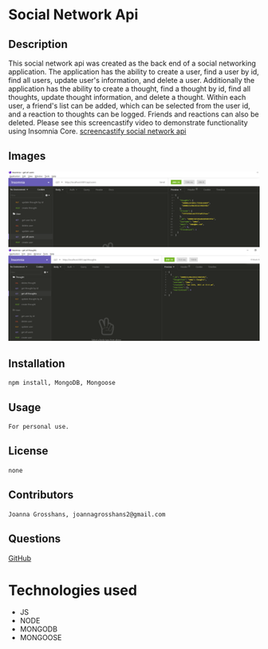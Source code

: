 # Social Network Api

## Description
This social network api was created as the back end of a social networking application. The application has the ability to create a user, find a user by id, find all users, update user's information, and delete a user. Additionally the application has the ability to create a thought, find a thought by id, find all thoughts, update thought information, and delete a thought. Within each user, a friend's list can be added, which can be selected from the user id, and a reaction to thoughts can be logged. Friends and reactions can also be deleted. Please see this screencastify video to demonstrate functionality using Insomnia Core. [screencastify social network api]()

## Images 
![Insomnia Core showing get all users](./assets/images/getallusers.png) <br>
![Insomnia Core showing get all thoughts](./assets/images/getallthoughts.png) <br>

## Installation
    npm install, MongoDB, Mongoose
## Usage
    For personal use.
## License
    none
## Contributors
    Joanna Grosshans, joannagrosshans2@gmail.com
    
## Questions
[GitHub](https://github.com/jgrossh2/social-network-api) <br />


# Technologies used
 * JS <br>
 * NODE <br>
 * MONGODB <br>
 * MONGOOSE<br>